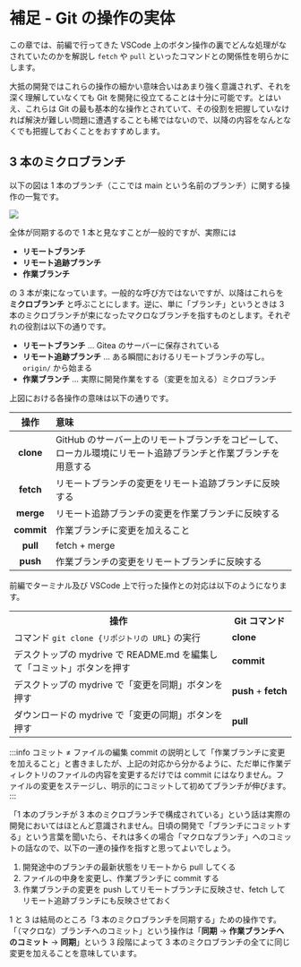 # 補足 - Git の操作の実体

この章では、前編で行ってきた VSCode 上のボタン操作の裏でどんな処理がなされていたのかを解説し `fetch` や `pull` といったコマンドとの関係性を明らかにします。

大抵の開発ではこれらの操作の細かい意味合いはあまり強く意識されず、それを深く理解していなくても Git を開発に役立てることは十分に可能です。とはいえ、これらは Git の最も基本的な操作とされていて、その役割を把握していなければ解決が難しい問題に遭遇することも稀ではないので、以降の内容をなんとなくでも把握しておくことをおすすめします。

## 3 本のミクロブランチ

以下の図は 1 本のブランチ（ここでは main という名前のブランチ）に関する操作の一覧です。

![](https://md.trap.jp/uploads/upload_fe0acf2d984af0a2625cffd252fb1d02.png)

全体が同期するので 1 本と見なすことが一般的ですが、実際には

- **リモートブランチ**
- **リモート追跡ブランチ**
- **作業ブランチ**

の 3 本が束になっています。一般的な呼び方ではないですが、以降はこれらを **ミクロブランチ** と呼ぶことにします。逆に、単に「ブランチ」というときは 3 本のミクロブランチが束になったマクロなブランチを指すものとします。それぞれの役割は以下の通りです。

- **リモートブランチ** ... Gitea のサーバーに保存されている
- **リモート追跡ブランチ** ... ある瞬間におけるリモートブランチの写し。`origin/` から始まる
- **作業ブランチ** ... 実際に開発作業をする（変更を加える）ミクロブランチ

上図における各操作の意味は以下の通りです。

|    操作    | 意味                                                                                                          |
| :--------: | :------------------------------------------------------------------------------------------------------------ |
| **clone**  | GitHub のサーバー上のリモートブランチをコピーして、ローカル環境にリモート追跡ブランチと作業ブランチを用意する |
| **fetch**  | リモートブランチの変更をリモート追跡ブランチに反映する                                                        |
| **merge**  | リモート追跡ブランチの変更を作業ブランチに反映する                                                            |
| **commit** | 作業ブランチに変更を加えること                                                                                |
|  **pull**  | fetch + merge                                                                                                 |
|  **push**  | 作業ブランチの変更をリモートブランチに反映する                                                                |

前編でターミナル及び VSCode 上で行った操作との対応は以下のようになります。

<table style="width: 100%; border-collapse: collapse;">
  <tr>
    <th style="width: 100%;">操作</th>
    <th style="width: auto;">Git コマンド</th>
  </tr>
  <tr>
    <td>コマンド <code>git clone {リポジトリの URL}</code> の実行</td>
    <td><strong>clone</strong></td>
  </tr>
  <tr>
    <td>デスクトップの mydrive で README.md を編集して「コミット」ボタンを押す</td>
    <td><strong>commit</strong></td>
  </tr>
  <tr>
    <td>デスクトップの mydrive で「変更を同期」ボタンを押す</td>
    <td style="text-wrap: nowrap"><strong>push</strong> + <strong>fetch</strong></td>
  </tr>
  <tr>
    <td>ダウンロードの mydrive で「変更の同期」ボタンを押す</td>
    <td><strong>pull</strong></td>
  </tr>
</table>

:::info コミット ≠ ファイルの編集
commit の説明として「作業ブランチに変更を加えること」と書きましたが、上記の対応から分かるように、ただ単に作業ディレクトリのファイルの内容を変更するだけでは commit にはなりません。ファイルの変更をステージし、明示的にコミットして初めてブランチが伸びます。
:::

「1 本のブランチが 3 本のミクロブランチで構成されている」という話は実際の開発においてはほとんど意識されません。日頃の開発で「ブランチにコミットする」という言葉を聞いたら、それは多くの場合「マクロなブランチ」へのコミットの話なので、以下の一連の操作を指すと思ってよいでしょう。

1. 開発途中のブランチの最新状態をリモートから pull してくる
2. ファイルの中身を変更し、作業ブランチに commit する
3. 作業ブランチの変更を push してリモートブランチに反映させ、fetch してリモート追跡ブランチにも反映させておく

1 と 3 は結局のところ「3 本のミクロブランチを同期する」ための操作です。「（マクロな）ブランチへのコミット」という操作は「**同期** → **作業ブランチへのコミット** → **同期**」という 3 段階によって 3 本のミクロブランチの全てに同じ変更を加えることを意味しています。